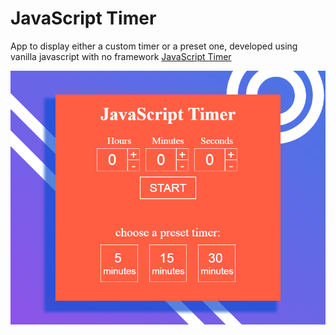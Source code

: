 # JavaScript Timer

App to display either a custom timer or a preset one, developed using vanilla javascript with no framework [JavaScript Timer](http://amine-benselim.github.io/timer)

![Screenshot](/screenshot.png?raw=true "JS timer")